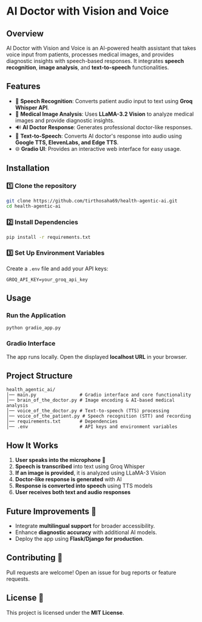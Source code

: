 # AI Doctor with Vision and Voice

## Overview
AI Doctor with Vision and Voice is an AI-powered health assistant that takes voice input from patients, processes medical images, and provides diagnostic insights with speech-based responses. It integrates **speech recognition**, **image analysis**, and **text-to-speech** functionalities.

## Features
- 🎤 **Speech Recognition**: Converts patient audio input to text using **Groq Whisper API**.
- 🏥 **Medical Image Analysis**: Uses **LLaMA-3.2 Vision** to analyze medical images and provide diagnostic insights.
- 🔊 **AI Doctor Response**: Generates professional doctor-like responses.
- 🔁 **Text-to-Speech**: Converts AI doctor's response into audio using **Google TTS, ElevenLabs, and Edge TTS**.
- 🌐 **Gradio UI**: Provides an interactive web interface for easy usage.

## Installation
### 1️⃣ Clone the repository
```bash
git clone https://github.com/tirthosaha69/health-agentic-ai.git
cd health-agentic-ai
```
### 2️⃣ Install Dependencies
```bash
pip install -r requirements.txt
```
### 3️⃣ Set Up Environment Variables
Create a `.env` file and add your API keys:
```
GROQ_API_KEY=your_groq_api_key
```

## Usage
### Run the Application
```bash
python gradio_app.py
```
### Gradio Interface
The app runs locally. Open the displayed **localhost URL** in your browser.

## Project Structure
```
health_agentic_ai/
│── main.py                # Gradio interface and core functionality
│── brain_of_the_doctor.py # Image encoding & AI-based medical analysis
│── voice_of_the_doctor.py # Text-to-speech (TTS) processing
│── voice_of_the_patient.py # Speech recognition (STT) and recording
│── requirements.txt       # Dependencies
│── .env                   # API keys and environment variables
```

## How It Works
1. **User speaks into the microphone** 🎤
2. **Speech is transcribed** into text using Groq Whisper
3. **If an image is provided**, it is analyzed using LLaMA-3 Vision
4. **Doctor-like response is generated** with AI
5. **Response is converted into speech** using TTS models
6. **User receives both text and audio responses**

## Future Improvements 🚀
- Integrate **multilingual support** for broader accessibility.
- Enhance **diagnostic accuracy** with additional AI models.
- Deploy the app using **Flask/Django for production**.

## Contributing 🤝
Pull requests are welcome! Open an issue for bug reports or feature requests.

## License 📝
This project is licensed under the **MIT License**.


